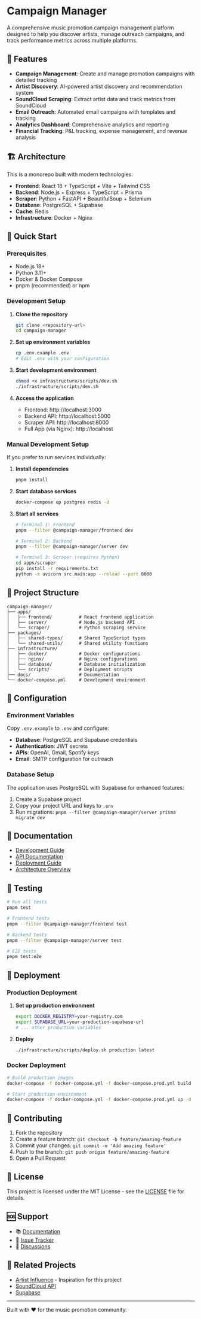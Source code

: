 # Campaign Manager

A comprehensive music promotion campaign management platform designed to help you discover artists, manage outreach campaigns, and track performance metrics across multiple platforms.

## 🎯 Features

- **Campaign Management**: Create and manage promotion campaigns with detailed tracking
- **Artist Discovery**: AI-powered artist discovery and recommendation system
- **SoundCloud Scraping**: Extract artist data and track metrics from SoundCloud
- **Email Outreach**: Automated email campaigns with templates and tracking
- **Analytics Dashboard**: Comprehensive analytics and reporting
- **Financial Tracking**: P&L tracking, expense management, and revenue analysis

## 🏗️ Architecture

This is a monorepo built with modern technologies:

- **Frontend**: React 18 + TypeScript + Vite + Tailwind CSS
- **Backend**: Node.js + Express + TypeScript + Prisma
- **Scraper**: Python + FastAPI + BeautifulSoup + Selenium
- **Database**: PostgreSQL + Supabase
- **Cache**: Redis
- **Infrastructure**: Docker + Nginx

## 🚀 Quick Start

### Prerequisites

- Node.js 18+
- Python 3.11+
- Docker & Docker Compose
- pnpm (recommended) or npm

### Development Setup

1. **Clone the repository**
   ```bash
   git clone <repository-url>
   cd campaign-manager
   ```

2. **Set up environment variables**
   ```bash
   cp .env.example .env
   # Edit .env with your configuration
   ```

3. **Start development environment**
   ```bash
   chmod +x infrastructure/scripts/dev.sh
   ./infrastructure/scripts/dev.sh
   ```

4. **Access the application**
   - Frontend: http://localhost:3000
   - Backend API: http://localhost:5000
   - Scraper API: http://localhost:8000
   - Full App (via Nginx): http://localhost

### Manual Development Setup

If you prefer to run services individually:

1. **Install dependencies**
   ```bash
   pnpm install
   ```

2. **Start database services**
   ```bash
   docker-compose up postgres redis -d
   ```

3. **Start all services**
   ```bash
   # Terminal 1: Frontend
   pnpm --filter @campaign-manager/frontend dev

   # Terminal 2: Backend
   pnpm --filter @campaign-manager/server dev

   # Terminal 3: Scraper (requires Python)
   cd apps/scraper
   pip install -r requirements.txt
   python -m uvicorn src.main:app --reload --port 8000
   ```

## 📁 Project Structure

```
campaign-manager/
├── apps/
│   ├── frontend/          # React frontend application
│   ├── server/            # Node.js backend API
│   └── scraper/           # Python scraping service
├── packages/
│   ├── shared-types/      # Shared TypeScript types
│   └── shared-utils/      # Shared utility functions
├── infrastructure/
│   ├── docker/            # Docker configurations
│   ├── nginx/             # Nginx configurations
│   ├── database/          # Database initialization
│   └── scripts/           # Deployment scripts
├── docs/                  # Documentation
└── docker-compose.yml     # Development environment
```

## 🔧 Configuration

### Environment Variables

Copy `.env.example` to `.env` and configure:

- **Database**: PostgreSQL and Supabase credentials
- **Authentication**: JWT secrets
- **APIs**: OpenAI, Gmail, Spotify keys
- **Email**: SMTP configuration for outreach

### Database Setup

The application uses PostgreSQL with Supabase for enhanced features:

1. Create a Supabase project
2. Copy your project URL and keys to `.env`
3. Run migrations: `pnpm --filter @campaign-manager/server prisma migrate dev`

## 📖 Documentation

- [Development Guide](docs/development.md)
- [API Documentation](docs/api.md)
- [Deployment Guide](docs/deployment.md)
- [Architecture Overview](docs/architecture.md)

## 🧪 Testing

```bash
# Run all tests
pnpm test

# Frontend tests
pnpm --filter @campaign-manager/frontend test

# Backend tests
pnpm --filter @campaign-manager/server test

# E2E tests
pnpm test:e2e
```

## 🚀 Deployment

### Production Deployment

1. **Set up production environment**
   ```bash
   export DOCKER_REGISTRY=your-registry.com
   export SUPABASE_URL=your-production-supabase-url
   # ... other production variables
   ```

2. **Deploy**
   ```bash
   ./infrastructure/scripts/deploy.sh production latest
   ```

### Docker Deployment

```bash
# Build production images
docker-compose -f docker-compose.yml -f docker-compose.prod.yml build

# Start production environment
docker-compose -f docker-compose.yml -f docker-compose.prod.yml up -d
```

## 🤝 Contributing

1. Fork the repository
2. Create a feature branch: `git checkout -b feature/amazing-feature`
3. Commit your changes: `git commit -m 'Add amazing feature'`
4. Push to the branch: `git push origin feature/amazing-feature`
5. Open a Pull Request

## 📝 License

This project is licensed under the MIT License - see the [LICENSE](LICENSE) file for details.

## 🆘 Support

- 📚 [Documentation](docs/)
- 🐛 [Issue Tracker](issues/)
- 💬 [Discussions](discussions/)

## 🔗 Related Projects

- [Artist Influence](https://artistinfluence.com) - Inspiration for this project
- [SoundCloud API](https://developers.soundcloud.com/)
- [Supabase](https://supabase.com/)

---

Built with ❤️ for the music promotion community.